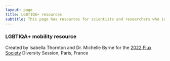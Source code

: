 ```yaml
---
layout: page
title: LGBTIQA+ resources
subtitle: This page has resources for scientists and researchers who identify as LGBTIQA+
---
```


### LGBTIQA+ mobility resource

Created by Isabella Thornton and Dr. Michelle Byrne
for the [2022 Flux Society](https://fluxsociety.org/2022-paris/) Diversity Session, Paris, France

<object data=
"https://and-laboratory.github.io/AND-lab-site/LGBTQIAMobilityResource.pdf" 
                width="800" 
                height="500"> 
</object>
